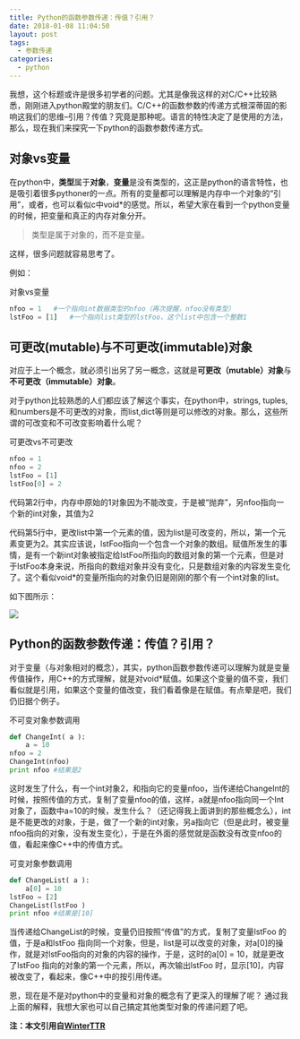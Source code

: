 ```yaml
---
title: Python的函数参数传递：传值？引用？
date: 2018-01-08 11:04:50
layout: post
tags: 
  - 参数传递
categories:
  - python
---
```


我想，这个标题或许是很多初学者的问题。尤其是像我这样的对C/C++比较熟悉，刚刚进入python殿堂的朋友们。C/C++的函数参数的传递方式根深蒂固的影响这我们的思维–引用？传值？究竟是那种呢。语言的特性决定了是使用的方法，那么，现在我们来探究一下python的函数参数传递方式。

<!--more-->

## 对象vs变量

在python中，**类型**属于**对象**，**变量**是没有类型的，这正是python的语言特性，也是吸引着很多pythoner的一点。所有的变量都可以理解是内存中一个对象的“引用”，或者，也可以看似c中void*的感觉。所以，希望大家在看到一个python变量的时候，把变量和真正的内存对象分开。


> 类型是属于对象的，而不是变量。


这样，很多问题就容易思考了。

例如：

对象vs变量

```python
nfoo = 1   #一个指向int数据类型的nfoo（再次提醒，nfoo没有类型）
lstFoo = [1]   #一个指向list类型的lstFoo，这个list中包含一个整数1
```

## 可更改(mutable)与不可更改(immutable)对象

对应于上一个概念，就必须引出另了另一概念，这就是**可更改（mutable）对象**与**不可更改（immutable）对象**。

对于python比较熟悉的人们都应该了解这个事实，在python中，strings, tuples, 和numbers是不可更改的对象，而list,dict等则是可以修改的对象。那么，这些所谓的可改变和不可改变影响着什么呢？

可更改vs不可更改

```python
nfoo = 1
nfoo = 2
lstFoo = [1]
lstFoo[0] = 2
```

代码第2行中，内存中原始的1对象因为不能改变，于是被“抛弃”，另nfoo指向一个新的int对象，其值为2

代码第5行中，更改list中第一个元素的值，因为list是可改变的，所以，第一个元素变更为2。其实应该说，lstFoo指向一个包含一个对象的数组。赋值所发生的事情，是有一个新int对象被指定给lstFoo所指向的数组对象的第一个元素，但是对于lstFoo本身来说，所指向的数组对象并没有变化，只是数组对象的内容发生变化了。这个看似void*的变量所指向的对象仍旧是刚刚的那个有一个int对象的list。

如下图所示：

![](http://qn.zhoutao.ren/20180108/Z2i7UWETe_PiVj9q28iNDbU0.jpg)

## Python的函数参数传递：传值？引用？

对于变量（与对象相对的概念），其实，python函数参数传递可以理解为就是变量传值操作，用C++的方式理解，就是对void*赋值。如果这个变量的值不变，我们看似就是引用，如果这个变量的值改变，我们看着像是在赋值。有点晕是吧，我们仍旧据个例子。

不可变对象参数调用

```python
def ChangeInt( a ):
    a = 10
nfoo = 2 
ChangeInt(nfoo)
print nfoo #结果是2
```

这时发生了什么，有一个int对象2，和指向它的变量nfoo，当传递给ChangeInt的时候，按照传值的方式，复制了变量nfoo的值，这样，a就是nfoo指向同一个Int对象了，函数中a=10的时候，发生什么？（还记得我上面讲到的那些概念么），int是不能更改的对象，于是，做了一个新的int对象，另a指向它（但是此时，被变量nfoo指向的对象，没有发生变化），于是在外面的感觉就是函数没有改变nfoo的值，看起来像C++中的传值方式。

可变对象参数调用

```python
def ChangeList( a ):
    a[0] = 10
lstFoo = [2]
ChangeList(lstFoo )
print nfoo #结果是[10]
```

当传递给ChangeList的时候，变量仍旧按照“传值”的方式，复制了变量lstFoo 的值，于是a和lstFoo 指向同一个对象，但是，list是可以改变的对象，对a[0]的操作，就是对lstFoo指向的对象的内容的操作，于是，这时的a[0] = 10，就是更改了lstFoo 指向的对象的第一个元素，所以，再次输出lstFoo 时，显示[10]，内容被改变了，看起来，像C++中的按引用传递。

恩，现在是不是对python中的变量和对象的概念有了更深入的理解了呢？
通过我上面的解释，我想大家也可以自己搞定其他类型对象的传递问题了吧。

**注：本文引用自[WinterTTR](http://winterttr.me/2015/10/24/python-passing-arguments-as-value-or-reference/)**